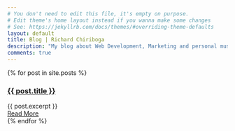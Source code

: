 ```yaml
---
# You don't need to edit this file, it's empty on purpose.
# Edit theme's home layout instead if you wanna make some changes
# See: https://jekyllrb.com/docs/themes/#overriding-theme-defaults
layout: default
title: Blog | Richard Chiriboga
description: "My blog about Web Development, Marketing and personal musings."
comments: true
---
```

<section id="blog">
  <div class="container">
    <div class="row">
      <div class="col-lg-8 col-lg-offset-2 col-md-10 col-md-offset-1 col-sm-12 col-xs-12">
        <div class="posts">
          {% for post in site.posts %}
            <article class="post">
              <h1><a href="{{ site.baseurl }}{{ post.url }}">{{ post.title }}</a></h1>
              <div class="entry">
                {{ post.excerpt }}
              </div>
              <a href="{{ site.baseurl }}{{ post.url }}" class="read-more">Read More</a>
            </article>
          {% endfor %}
        </div>
      </div>
    </div>
  </div>
</section>
